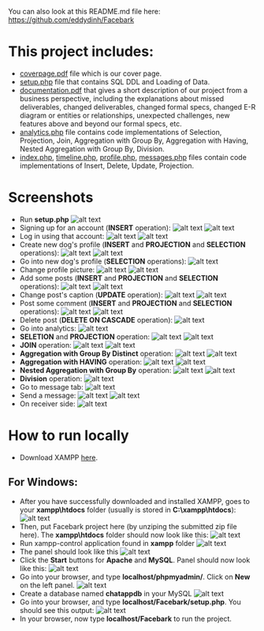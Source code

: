 You can also look at this README.md file here:
https://github.com/eddydinh/Facebark
# This project includes:
- [coverpage.pdf](./coverpage.pdf) file which is our cover page.
- [setup.php](./setup.php) file that contains SQL DDL and Loading of Data.
- [documentation.pdf](./documentation.pdf) that gives a short description of our project from a business perspective, including the explanations about missed deliverables, changed deliverables, changed formal specs, changed E-R diagram or entities or relationships, unexpected challenges, new features above and beyond our formal specs, etc. 
- [analytics.php](./analytics.php) file contains code implementations of Selection, Projection, Join, Aggregation with Group By, Aggregation with Having, Nested Aggregation with Group By, Division.
- [index.php](./index.php), [timeline.php](./timeline.php), [profile.php](./profile.php), [messages.php](./messages.php) files contain code implementations of Insert, Delete, Update, Projection.
# Screenshots
- Run **setup.php**
![alt text](/screenshots/tutorial8.PNG)
- Signing up for an account (**INSERT** operation):
![alt text](/screenshots/s1.PNG)
![alt text](/screenshots/s2.PNG)
- Log in using that account:
![alt text](/screenshots/s3.PNG)
![alt text](/screenshots/s4.PNG)
- Create new dog's profile (**INSERT** and **PROJECTION** and **SELECTION** operations):
![alt text](/screenshots/s5.PNG)
![alt text](/screenshots/s6.PNG)
- Go into new dog's profile (**SELECTION** operations):
![alt text](/screenshots/s7.PNG)
- Change profile picture:
![alt text](/screenshots/s8.PNG)
![alt text](/screenshots/s9.PNG)
- Add some posts (**INSERT** and **PROJECTION** and **SELECTION** operations):
![alt text](/screenshots/s10.PNG)
![alt text](/screenshots/s11.PNG)
- Change post's caption (**UPDATE** operation):
![alt text](/screenshots/s12.PNG)
![alt text](/screenshots/s13.PNG)
- Post some comment (**INSERT** and **PROJECTION** and **SELECTION** operations):
![alt text](/screenshots/s14.PNG)
![alt text](/screenshots/s15.PNG)
- Delete post (**DELETE ON CASCADE** operation):
![alt text](/screenshots/s16.PNG)
- Go into analytics:
![alt text](/screenshots/s17.PNG)
- **SELETION** and **PROJECTION** operation:
![alt text](/screenshots/s18.PNG)
![alt text](/screenshots/s19.PNG)
- **JOIN** operation:
![alt text](/screenshots/s20.PNG)
![alt text](/screenshots/s21.PNG)
- **Aggregation with Group By Distinct** operation:
![alt text](/screenshots/s22.PNG)
![alt text](/screenshots/s23.PNG)
- **Aggregation with HAVING** operation:
![alt text](/screenshots/s24.PNG)
![alt text](/screenshots/s25.PNG)
- **Nested Aggregation with Group By** operation:
![alt text](/screenshots/s26.PNG)
![alt text](/screenshots/s27.PNG)
- **Division** operation:
![alt text](/screenshots/s28.PNG)
- Go to message tab:
![alt text](/screenshots/s29.PNG)
- Send a message:
![alt text](/screenshots/s30.PNG)
![alt text](/screenshots/s31.PNG)
- On receiver side:
![alt text](/screenshots/s32.PNG)
# How to run locally
- Download XAMPP [here](https://www.apachefriends.org/download.html).
## For Windows:
- After you have successfully downloaded and installed XAMPP, goes to your **xampp\htdocs** folder (usually is stored in **C:\xampp\htdocs**):
![alt text](/screenshots/tutorial1.PNG)
- Then, put Facebark project here (by unziping the submitted zip file here). The **xampp\htdocs** folder should now look like this: 
![alt text](/screenshots/tutorial2.PNG)
- Run xampp-control application found in **xampp** folder
![alt text](/screenshots/tutorial3.PNG)
- The panel should look like this
![alt text](/screenshots/tutorial4.PNG)
- Click the **Start** buttons for **Apache** and **MySQL**. Panel should now look like this:
![alt text](/screenshots/tutorial5.PNG)
- Go into your browser, and type **localhost/phpmyadmin/**. Click on **New** on the left panel.
![alt text](/screenshots/tutorial6.PNG)
- Create a database named **chatappdb** in your MySQL
![alt text](/screenshots/tutorial7.PNG)
- Go into your browser, and type **localhost/Facebark/setup.php**. You should see this output:
![alt text](/screenshots/tutorial8.PNG)
- In your browser, now type **localhost/Facebark** to run the project.


